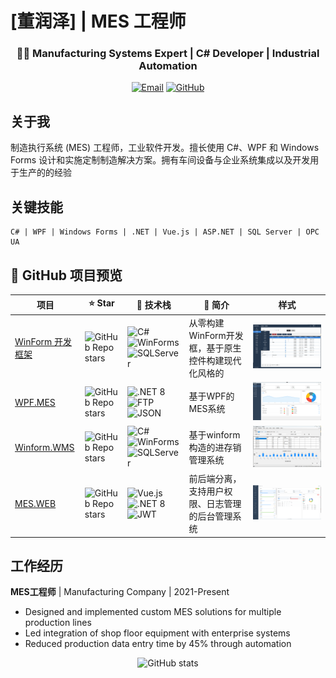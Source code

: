 # [董润泽] | MES 工程师

<div align="center">
  <h3>👨‍💻 Manufacturing Systems Expert | C# Developer | Industrial Automation</h3>

  [![Email](https://img.shields.io/badge/Email-Contact-blue?style=flat-square&logo=gmail)](mailto:1749492810@qq.com)
  [![GitHub](https://img.shields.io/badge/GitHub-Follow-blue?style=flat-square&logo=github)](https://github.com/baitianbt)
</div>

## 关于我


制造执行系统 (MES) 工程师，工业软件开发。擅长使用 C#、WPF 和 Windows Forms 设计和实施定制制造解决方案。拥有车间设备与企业系统集成以及开发用于生产的的经验

## 关键技能

```
C# | WPF | Windows Forms | .NET | Vue.js | ASP.NET | SQL Server | OPC UA
```


## 📌 GitHub 项目预览

| 项目 | ⭐ Star | 🧰 技术栈 | 📄 简介 | 样式 |
|------|--------|-----------|--------|--------|
| [WinForm 开发框架](https://github.com/baitianbt/GC-MES) | ![GitHub Repo stars](https://img.shields.io/github/stars/baitianbt/GC-MES?style=social) | ![C#](https://img.shields.io/badge/C%23-239120?style=flat-square&logo=c-sharp&logoColor=white) ![WinForms](https://img.shields.io/badge/WinForms-0078D6?style=flat-square&logo=windows&logoColor=white) ![SQLServer](https://img.shields.io/badge/SQL%20Server-CC2927?style=flat-square&logo=microsoftsqlserver&logoColor=white) | 从零构建WinForm开发框，基于原生控件构建现代化风格的 | [![image-20250716220003145](./assets/image-20250716220003145.png)](https://github.com/baitianbt/GC-MES) |
| [WPF.MES](https://github.com/baitianbt/MES_WPF) | ![GitHub Repo stars](https://img.shields.io/github/stars/baitianbt/MES_WPF?style=social) | ![.NET 8](https://img.shields.io/badge/.NET_8-5C2D91?style=flat-square&logo=dotnet&logoColor=white) ![FTP](https://img.shields.io/badge/FTP-003B57?style=flat-square&logo=codeberg&logoColor=white) ![JSON](https://img.shields.io/badge/JSON-000?style=flat-square&logo=json&logoColor=white) | 基于WPF的MES系统 | [![image-20250716214121384](./assets/image-20250716214121384.png)](https://github.com/baitianbt/MES_WPF) |
| [Winform.WMS](https://github.com/baitianbt/WMS.Winform) | ![GitHub Repo stars](https://img.shields.io/github/stars/baitianbt/WMS.Winform?style=social) | ![C#](https://img.shields.io/badge/C%23-239120?style=flat-square&logo=c-sharp&logoColor=white) ![WinForms](https://img.shields.io/badge/WinForms-0078D6?style=flat-square&logo=windows&logoColor=white) ![SQLServer](https://img.shields.io/badge/SQL%20Server-CC2927?style=flat-square&logo=microsoftsqlserver&logoColor=white) | 基于winform构造的进存销管理系统 | [![image-20250716214919069](./assets/image-20250716214919069.png)](https://github.com/baitianbt/WMS.Winform) |
| [MES.WEB](https://github.com//baitianbt/MES) | ![GitHub Repo stars](https://img.shields.io/github/stars//baitianbt/MES?style=social) | ![Vue.js](https://img.shields.io/badge/Vue3-4FC08D?style=flat-square&logo=vue.js&logoColor=white) ![.NET 8](https://img.shields.io/badge/.NET_8-5C2D91?style=flat-square&logo=dotnet&logoColor=white) ![JWT](https://img.shields.io/badge/JWT-black?style=flat-square&logo=jsonwebtokens&logoColor=white) | 前后端分离，支持用户权限、日志管理的后台管理系统 | [![image-20250717155543932](./assets/image-20250717155543932.png)](https://github.com//baitianbt/MES) |


## 工作经历

**MES工程师** | Manufacturing Company | 2021-Present
- Designed and implemented custom MES solutions for multiple production lines
- Led integration of shop floor equipment with enterprise systems
- Reduced production data entry time by 45% through automation


<div align="center">

  ![GitHub stats](https://github-readme-stats.vercel.app/api?username=baitianbt&show_icons=true&theme=default&hide_border=true)

</div>

<!-- Replace 'yourusername' with your actual GitHub username -->
<!-- Replace all placeholder text with your actual information --> 
